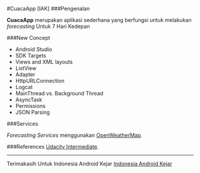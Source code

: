#CuacaApp [IAK]
###Pengenalan

**CuacaApp** merupakan aplikasi sederhana yang berfungsi untuk melakukan _forecasting_ Untuk 7 Hari Kedepan

###New Concept
* Android Studio
* SDK Targets
* Views and XML layouts
* ListView
* Adapter
* HttpURLConnection
* Logcat
* MainThread vs. Background Thread
* AsyncTask
* Permissions
* JSON Parsing

###Services

_Forecasting Services_ menggunakan
[OpenWeatherMap](http://openweathermap.org/forecast5).

###References
[Udacity Intermediate](https://classroom.udacity.com/courses/ud853/lessons/1395568821/concepts/16438585680923#).


---
Terimakasih Untuk Indonesia Android Kejar
[Indonesia Android Kejar](http://indonesiaandroidkejar.id/)	